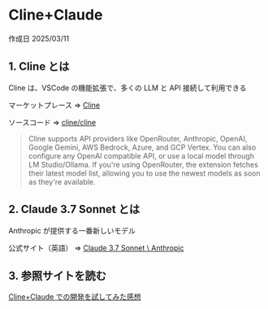# Cline+Claude

作成日 2025/03/11

## 1. Cline とは

Cline は、VSCode の機能拡張で、多くの LLM と API 接続して利用できる

マーケットプレース => [Cline](https://marketplace.visualstudio.com/items?itemName=saoudrizwan.claude-dev)

ソースコード => [cline/cline](https://github.com/cline/cline)

> Cline supports API providers like OpenRouter, Anthropic, OpenAI, Google Gemini, AWS Bedrock, Azure, and GCP Vertex. You can also configure any OpenAI compatible API, or use a local model through LM Studio/Ollama. If you're using OpenRouter, the extension fetches their latest model list, allowing you to use the newest models as soon as they're available.

## 2. Claude 3.7 Sonnet とは

Anthropic が提供する一番新しいモデル

公式サイト（英語） => [Claude 3.7 Sonnet \ Anthropic](https://www.anthropic.com/claude/sonnet)

## 3. 参照サイトを読む

[Cline+Claude での開発を試してみた感想](https://zenn.dev/razokulover/articles/768337f838a110)
